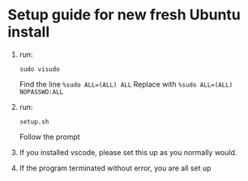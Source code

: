 # Setup guide for new fresh Ubuntu install

1. run:  
    ```
    sudo visudo
    ```
    Find the line ``` %sudo ALL=(ALL) ALL ```
    Replace with ``` %sudo ALL=(ALL) NOPASSWD:ALL ```

2. run:
    ```
    setup.sh
    ```
    Follow the prompt

3. If you installed vscode, please set this up as you normally would.

4. If the program terminated without error, you are all set up
